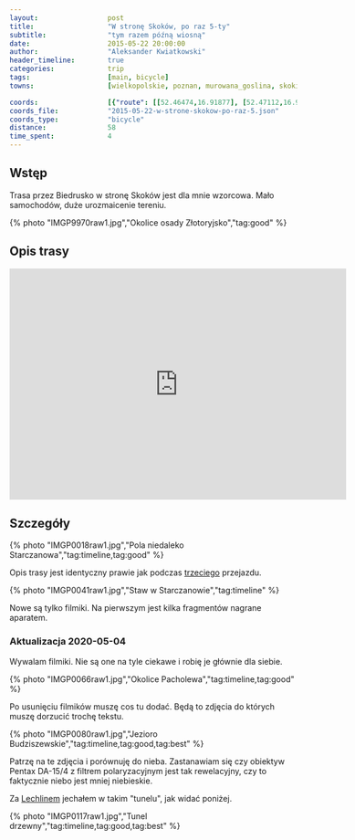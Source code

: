 ```yaml
---
layout:                 post
title:                  "W stronę Skoków, po raz 5-ty"
subtitle:               "tym razem późną wiosną"
date:                   2015-05-22 20:00:00
author:                 "Aleksander Kwiatkowski"
header_timeline:        true
categories:             trip
tags:                   [main, bicycle]
towns:                  [wielkopolskie, poznan, murowana_goslina, skoki, wagrowiec]

coords:                 [{"route": [[52.46474,16.91877], [52.47112,16.96598], [52.48105,16.96924], [52.50373,16.95774], [52.53047,16.94452], [52.54217,16.94572], [52.54039,16.95499], [52.54164,16.96589], [52.57660,16.96014], [52.58365,16.97182], [52.63670,16.94564], [52.65581,16.95834], [52.66290,17.05748], [52.69469,17.07052], [52.71393,17.09498], [52.70691,17.10906], [52.68517,17.14631], [52.67211,17.15343], [52.67450,17.16176]], "type": "bicycle"}, {"route": [[52.71441,17.13766], [52.72886,17.12967], [52.72995,17.13191], [52.75479,17.13800], [52.75043,17.14813], [52.75157,17.18366]], "type": "bicycle"}]
coords_file:            "2015-05-22-w-strone-skokow-po-raz-5.json"
coords_type:            "bicycle"
distance:               58
time_spent:             4
---
```


[vimeo-dslr]:          https://vimeo.com/128642299
[vimeo-1]:             https://vimeo.com/128729512  
[vimeo-2]:             https://vimeo.com/128740318
[vimeo-3]:             https://vimeo.com/128823587
[vimeo-4]:             https://vimeo.com/128928585
[vimeo-5]:             https://vimeo.com/129147135
[vimeo-6]:             https://vimeo.com/129156464
[vimeo-7]:             https://vimeo.com/129363482

[wiki-lechlin]:        https://pl.wikipedia.org/wiki/Lechlin

Wstęp
-----

Trasa przez Biedrusko w stronę Skoków jest dla mnie wzorcowa. Mało samochodów, duże urozmaicenie tereniu.

{% photo "IMGP9970raw1.jpg","Okolice osady Złotoryjsko","tag:good" %}

Opis trasy
----------

<iframe height='405' width='590' frameborder='0' allowtransparency='true' scrolling='no' src='https://www.strava.com/activities/309559947/embed/b10da920ac1fe7c98e876f0b354c1facee465651'></iframe>

Szczegóły
---------

{% photo "IMGP0018raw1.jpg","Pola niedaleko Starczanowa","tag:timeline,tag:good" %}

Opis trasy jest identyczny prawie jak podczas [trzeciego](/trip/2014/07/02/w-strone-skokow-po-raz-3-ci/)
przejazdu.

{% photo "IMGP0041raw1.jpg","Staw w Starczanowie","tag:timeline" %}

Nowe są tylko filmiki. Na pierwszym jest kilka fragmentów nagrane aparatem.

### Aktualizacja 2020-05-04

Wywalam filmiki. Nie są one na tyle ciekawe i robię je
głównie dla siebie.

{% photo "IMGP0066raw1.jpg","Okolice Pacholewa","tag:timeline,tag:good" %}

Po usunięciu filmików muszę cos tu dodać. Będą to zdjęcia do których muszę dorzucić
trochę tekstu.

{% photo "IMGP0080raw1.jpg","Jezioro Budziszewskie","tag:timeline,tag:good,tag:best" %}

Patrzę na te zdjęcia i porównuję do nieba. Zastanawiam się czy
obiektyw Pentax DA-15/4 z filtrem polaryzacyjnym jest tak rewelacyjny,
czy to faktycznie niebo jest mniej niebieskie.

Za [Lechlinem][wiki-lechlin] jechałem w takim "tunelu", jak widać poniżej.

{% photo "IMGP0117raw1.jpg","Tunel drzewny","tag:timeline,tag:good,tag:best" %}
